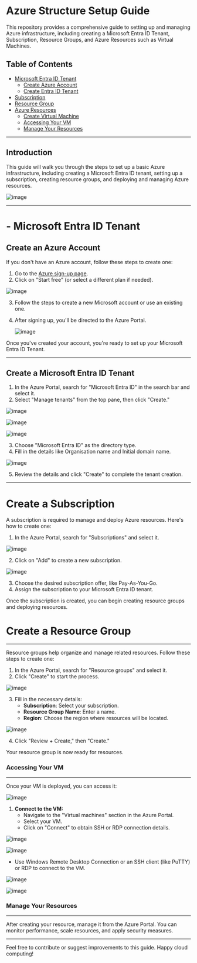 # Azure Structure Setup Guide

This repository provides a comprehensive guide to setting up and managing Azure infrastructure, including creating a Microsoft Entra ID Tenant, Subscription, Resource Groups, and Azure Resources such as Virtual Machines.

## Table of Contents

- [Microsoft Entra ID Tenant](#1-Microsoft-Entra-ID-Tenant)
  - [Create Azure Account](1-Microsoft-Entra-ID-Tenant/1.1-Create-Azure-Account.md)
  - [Create Entra ID Tenant](1-Microsoft-Entra-ID-Tenant/1.2-Create-Entra-ID-Tenant.md)
- [Subscription](2-Subscription/2.1-Create-Subscription.md)
- [Resource Group](3-Resource-Group/3.1-Create-Resource-Group.md)
- [Azure Resources](4-Azure-Resources)
  - [Create Virtual Machine](4-Azure-Resources/4.1-Create-Virtual-Machine-AZURE.md)
  - [Accessing Your VM](4-Azure-Resources/4.2-Accessing-Your-VM.md)
  - [Manage Your Resources](4-Azure-Resources/4.3-Manage-Your-Resources.md)
---
## Introduction

This guide will walk you through the steps to set up a basic Azure infrastructure, including creating a Microsoft Entra ID tenant, setting up a subscription, creating resource groups, and deploying and managing Azure resources.

![image](https://github.com/user-attachments/assets/f157bd67-0b40-40bb-a9fe-b0f049415f49)

---
# - Microsoft Entra ID Tenant
## Create an Azure Account

If you don't have an Azure account, follow these steps to create one:

1. Go to the [Azure sign-up page](https://azure.microsoft.com/).
2. Click on "Start free" (or select a different plan if needed).

![image](https://github.com/user-attachments/assets/51ca2c1d-4fb2-4a6d-85ff-d8cfdf910a35)

3. Follow the steps to create a new Microsoft account or use an existing one.
4. After signing up, you'll be directed to the Azure Portal.

   ![image](https://github.com/user-attachments/assets/812d70e1-cd31-49bc-8a37-6c8046fcc6e1)


Once you've created your account, you're ready to set up your Microsoft Entra ID Tenant.

---
## Create a Microsoft Entra ID Tenant

1. In the Azure Portal, search for "Microsoft Entra ID" in the search bar and select it.
2. Select "Manage tenants" from the top pane, then click "Create."

![image](https://github.com/user-attachments/assets/cdd01c0d-f1f2-4872-8c2e-6ea7d9b68300)


![image](https://github.com/user-attachments/assets/930c13ba-05da-4170-a220-589623f274eb)

![image](https://github.com/user-attachments/assets/c9b38398-4f0a-4b08-ba24-b0e0bfca861c)


3. Choose "Microsoft Entra ID" as the directory type.
4. Fill in the details like Organisation name and Initial domain name.

![image](https://github.com/user-attachments/assets/f86c0ae9-22b3-4df3-9c0b-bae6b198ab50)


5. Review the details and click "Create" to complete the tenant creation.

---
# Create a Subscription

A subscription is required to manage and deploy Azure resources. Here's how to create one:

1. In the Azure Portal, search for "Subscriptions" and select it.

![image](https://github.com/user-attachments/assets/5f65513d-8bb9-450e-85ce-fb09073f0175)


2. Click on "Add" to create a new subscription.

![image](https://github.com/user-attachments/assets/f53fbf47-ac09-4fce-87fc-64672eabdb39)


3. Choose the desired subscription offer, like Pay-As-You-Go.
4. Assign the subscription to your Microsoft Entra ID tenant.

Once the subscription is created, you can begin creating resource groups and deploying resources.


# Create a Resource Group
---
Resource groups help organize and manage related resources. Follow these steps to create one:

1. In the Azure Portal, search for "Resource groups" and select it.
2. Click "Create" to start the process.

![image](https://github.com/user-attachments/assets/30eaa1a8-e162-47bc-bd82-bdec4df51da9)


3. Fill in the necessary details:
   - **Subscription**: Select your subscription.
   - **Resource Group Name**: Enter a name.
   - **Region**: Choose the region where resources will be located.
  
![image](https://github.com/user-attachments/assets/d194bec1-c53a-4e3c-af1d-3b6092e046eb)


4. Click "Review + Create," then "Create."

Your resource group is now ready for resources.

### Accessing Your VM
---
Once your VM is deployed, you can access it:

![image](https://github.com/user-attachments/assets/68624d61-4238-49bd-a3ac-afcba8069284)



1. **Connect to the VM:**
   - Navigate to the "Virtual machines" section in the Azure Portal.
   - Select your VM.
   - Click on "Connect" to obtain SSH or RDP connection details.
  
![image](https://github.com/user-attachments/assets/0a2d4ce4-6c83-4a4c-8eba-07e8991a960c)


![image](https://github.com/user-attachments/assets/e20aad87-69fb-4cbf-bf8e-ec0017c02497)


   - Use Windows Remote Desktop Connection or an SSH client (like PuTTY) or RDP to connect to the VM.

![image](https://github.com/user-attachments/assets/aaae4c69-1093-4da2-9c38-31b23dd37586)



![image](https://github.com/user-attachments/assets/ede6543a-95a9-4019-b2e6-35cedf0c042f)


### Manage Your Resources
---
After creating your resource, manage it from the Azure Portal. You can monitor performance, scale resources, and apply security measures.

---

Feel free to contribute or suggest improvements to this guide. Happy cloud computing!

